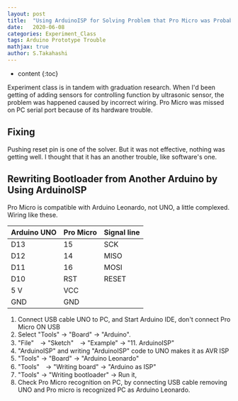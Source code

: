 ```yaml
---
layout: post
title:  "Using ArduinoISP for Solving Problem that Pro Micro was Probably Broken by High Voltage"
date:   2020-06-08
categories: Experiment_Class
tags: Arduino Prototype Trouble
mathjax: true
author: S.Takahashi
---
```


* content
{:toc}

Experiment class is in tandem with graduation research. When I'd been getting of adding sensors for controlling function by ultrasonic sensor, the problem was happened caused by incorrect wiring. Pro Micro was missed on PC serial port because of its hardware trouble.

## Fixing

Pushing reset pin is one of the solver. But it was not effective, nothing was getting well. I thought that it has an another trouble, like software's one.

## Rewriting Bootloader from Another Arduino by Using ArduinoISP

Pro Micro is compatible with Arduino Leonardo, not UNO, a little complexed. Wiring like these.





| Arduino UNO | Pro Micro | Signal line |
|-------------|-----------|-------------|
| D13         | 15        | SCK         |
| D12         | 14        | MISO        |
| D11         | 16        | MOSI        |
| D10         | RST       | RESET       |
| 5 V         | VCC       |             |
| GND         | GND       |             |

1. Connect USB cable UNO to PC, and Start Arduino IDE, don't connect Pro Micro ON USB
2. Select "Tools" → "Board" → "Arduino".
3. "File"　→ "Sketch"　→ "Example" → "11. ArduinoISP"
4. "ArduinoISP" and writing "ArduinoISP" code to UNO makes it as AVR  ISP
5. "Tools" → "Board" → "Arduino Leonardo"
6. "Tools"　→ "Writing board" → "Arduino as ISP"
7. "Tools" → "Writing bootloader" → Run it, 
8. Check Pro Micro recognition on PC, by connecting USB cable removing UNO and Pro micro is recognized PC as Arduino Leonardo.